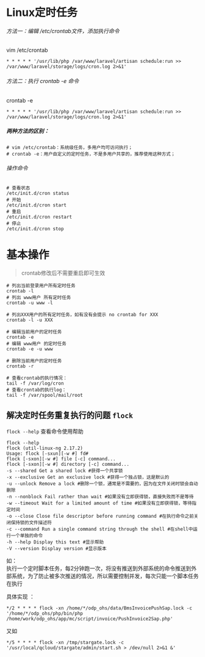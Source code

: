 # Linux定时任务

###### 方法一：编辑 /etc/crontab文件，添加执行命令
vim /etc/crontab
```
* * * * * '/usr/lib/php /var/www/laravel/artisan schedule:run >> /var/www/laravel/storage/logs/cron.log 2>&1'
```
###### 方法二：执行 crontab -e 命令
crontab -e
```
* * * * * '/usr/lib/php /var/www/laravel/artisan schedule:run >> /var/www/laravel/storage/logs/cron.log 2>&1'
```
##### 两种方法的区别：
```
# vim /etc/crontab：系统级任务，多用户均可访问执行；
# crontab -e：用户自定义的定时任务，不是多用户共享的，推荐使用这种方式；
```
###### 操作命令
```
# 查看状态
/etc/init.d/cron status
# 开始
/etc/init.d/cron start
# 重启
/etc/init.d/cron restart
# 停止
/etc/init.d/cron stop
```


# 基本操作
> crontab修改后不需要重启即可生效

```
# 列出当前登录用户所有定时任务
crontab -l  
# 列出 www用户 所有定时任务
crontab -u www -l  

# 列出XXX用户的所有定时任务，如有没有会提示 no crontab for XXX
crontab -l -u XXX  

# 编辑当前用户的定时任务
crontab -e  
# 编辑 www用户 的定时任务
crontab -e -u www

# 删除当前用户的定时任务
crontab -r  

# 查看crontab的执行情况：  
tail -f /var/log/cron
# 查看crontab的执行log：
tail -f /var/spool/mail/root
```

## 解决定时任务重复执行的问题 `flock`

`flock --help` 查看命令使用帮助
```
flock --help
flock (util-linux-ng 2.17.2)
Usage: flock [-sxun][-w #] fd#
flock [-sxon][-w #] file [-c] command...
flock [-sxon][-w #] directory [-c] command...
-s --shared Get a shared lock #获得一个共享锁
-x --exclusive Get an exclusive lock #获得一个独占锁，这是默认的
-u --unlock Remove a lock #删除一个锁，通常是不需要的，因为在文件关闭时锁会自动删除
-n --nonblock Fail rather than wait #如果没有立即获得锁，直接失败而不是等待
-w --timeout Wait for a limited amount of time #如果没有立即获得锁，等待指定时间
-o --close Close file descriptor before running command #在执行命令之前关闭保持锁的文件描述符
-c --command Run a single command string through the shell #在shell中运行一个单独的命令
-h --help Display this text #显示帮助
-V --version Display version #显示版本
```

如：  
执行一个定时脚本任务，每2分钟跑一次，将没有推送到外部系统的命令推送到外部系统，为了防止被多次推送的情况，所以需要控制并发，每次只能一个脚本任务在执行

具体实现 ：

```
*/2 * * * * flock -xn /home/*/odp_ohs/data/BmsInvoicePushSap.lock -c '/home/*/odp_ohs/php/bin/php /home/work/odp_ohs/app/mc/script/invoice/PushInvoice2Sap.php'
```
又如
```
*/5 * * * * flock -xn /tmp/stargate.lock -c '/usr/local/qcloud/stargate/admin/start.sh > /dev/null 2>&1 &'
```
